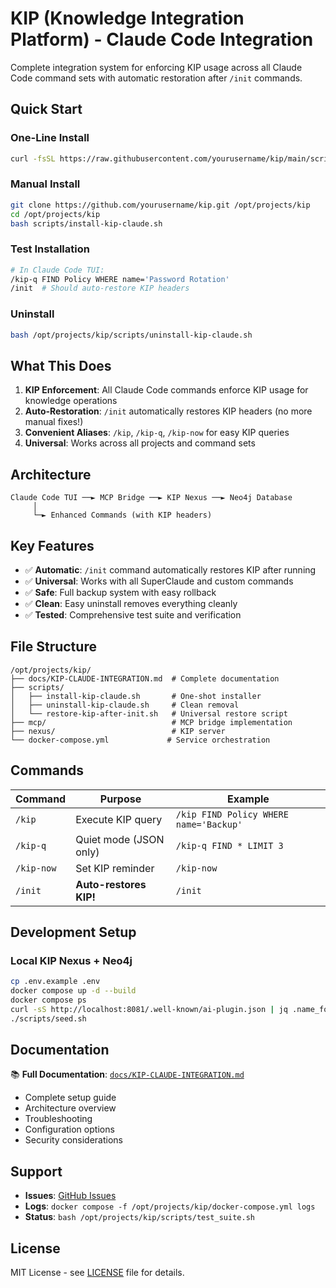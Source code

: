 
# KIP (Knowledge Integration Platform) - Claude Code Integration

Complete integration system for enforcing KIP usage across all Claude Code command sets with automatic restoration after `/init` commands.

## Quick Start

### One-Line Install
```bash
curl -fsSL https://raw.githubusercontent.com/yourusername/kip/main/scripts/install-kip-claude.sh | bash
```

### Manual Install
```bash
git clone https://github.com/yourusername/kip.git /opt/projects/kip
cd /opt/projects/kip
bash scripts/install-kip-claude.sh
```

### Test Installation
```bash
# In Claude Code TUI:
/kip-q FIND Policy WHERE name='Password Rotation'
/init  # Should auto-restore KIP headers
```

### Uninstall
```bash
bash /opt/projects/kip/scripts/uninstall-kip-claude.sh
```

## What This Does

1. **KIP Enforcement**: All Claude Code commands enforce KIP usage for knowledge operations
2. **Auto-Restoration**: `/init` automatically restores KIP headers (no more manual fixes!)
3. **Convenient Aliases**: `/kip`, `/kip-q`, `/kip-now` for easy KIP queries
4. **Universal**: Works across all projects and command sets

## Architecture

```
Claude Code TUI ──► MCP Bridge ──► KIP Nexus ──► Neo4j Database
     │
     └─► Enhanced Commands (with KIP headers)
```

## Key Features

- ✅ **Automatic**: `/init` command automatically restores KIP after running
- ✅ **Universal**: Works with all SuperClaude and custom commands
- ✅ **Safe**: Full backup system with easy rollback
- ✅ **Clean**: Easy uninstall removes everything cleanly
- ✅ **Tested**: Comprehensive test suite and verification

## File Structure

```
/opt/projects/kip/
├── docs/KIP-CLAUDE-INTEGRATION.md  # Complete documentation
├── scripts/
│   ├── install-kip-claude.sh       # One-shot installer
│   ├── uninstall-kip-claude.sh     # Clean removal
│   └── restore-kip-after-init.sh   # Universal restore script
├── mcp/                            # MCP bridge implementation
├── nexus/                          # KIP server
└── docker-compose.yml             # Service orchestration
```

## Commands

| Command | Purpose | Example |
|---------|---------|---------|
| `/kip` | Execute KIP query | `/kip FIND Policy WHERE name='Backup'` |
| `/kip-q` | Quiet mode (JSON only) | `/kip-q FIND * LIMIT 3` |
| `/kip-now` | Set KIP reminder | `/kip-now` |
| `/init` | **Auto-restores KIP!** | `/init` |

## Development Setup

### Local KIP Nexus + Neo4j
```bash
cp .env.example .env
docker compose up -d --build
docker compose ps
curl -sS http://localhost:8081/.well-known/ai-plugin.json | jq .name_for_human
./scripts/seed.sh
```

## Documentation

📚 **Full Documentation**: [`docs/KIP-CLAUDE-INTEGRATION.md`](docs/KIP-CLAUDE-INTEGRATION.md)

- Complete setup guide
- Architecture overview
- Troubleshooting
- Configuration options
- Security considerations

## Support

- **Issues**: [GitHub Issues](https://github.com/yourusername/kip/issues)
- **Logs**: `docker compose -f /opt/projects/kip/docker-compose.yml logs`
- **Status**: `bash /opt/projects/kip/scripts/test_suite.sh`

## License

MIT License - see [LICENSE](LICENSE) file for details.
